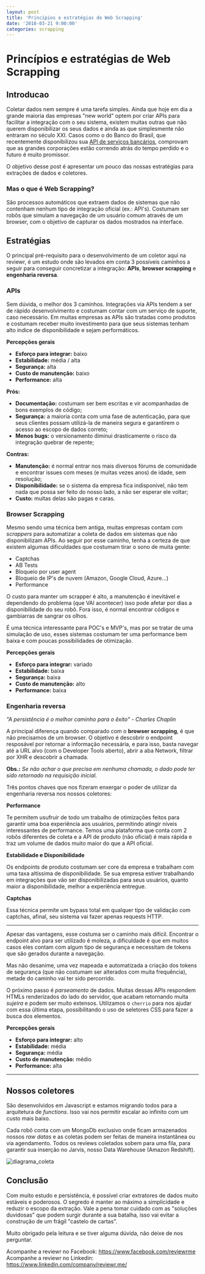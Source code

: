 ```yaml
---
layout: post
title: 'Princípios e estratégias de Web Scrapping'
date: '2018-03-21 9:00:00'
categories: scrapping
---
```


# Princípios e estratégias de Web Scrapping

## Introducao

Coletar dados nem sempre é uma tarefa simples. Ainda que hoje em dia a grande maioria das empresas "new world" optem por criar APIs para facilitar a integração com o seu sistema, existem muitas outras que não querem disponibilizar os seus dados e ainda as que simplesmente não entraram no século XXI. Casos como o do Banco do Brasil, que recentemente disponibilizou sua [API de serviços bancários](https://developers.bb.com.br/pt-br/), comprovam que as grandes corporações estão correndo atrás do tempo perdido e o futuro é muito promissor.

O objetivo desse post é apresentar um pouco das nossas estratégias para extrações de dados e coletores.

### Mas o que é Web Scrapping?

São processos automáticos que extraem dados de sistemas que não contenham nenhum tipo de integração oficial (ex.: API's). Costumam ser robôs que simulam a navegação de um usuário comum através de um browser, com o objetivo de capturar os dados mostrados na interface.

## Estratégias

O principal pré-requisito para o desenvolvimento de um coletor aqui na reviewr, é um estudo onde são levados em conta 3 possíveis caminhos a seguir para conseguir concretizar a integração: **APIs**, **browser scrapping** e **engenharia reversa**.

### APIs

Sem dúvida, o melhor dos 3 caminhos. Integrações via APIs tendem a ser de rápido desenvolvimento e costumam contar com um serviço de suporte, caso necessário. Em muitas empresas as APIs são tratadas como produtos e costumam receber muito investimento para que seus sistemas tenham alto índice de disponibilidade e sejam performáticos.

**Percepções gerais**

- **Esforço para integrar:** baixo
- **Estabilidade:** média / alta
- **Segurança:** alta
- **Custo de manutenção:** baixo
- **Performance:** alta

**Prós:**

- **Documentação:** costumam ser bem escritas e vir acompanhadas de bons exemplos de código;
- **Segurança:** a maioria conta com uma fase de autenticação, para que seus clientes possam utilizá-la de maneira segura e garantirem o acesso ao escopo de dados correto; 
- **Menos bugs:** o versionamento diminui drasticamente o risco da integração quebrar de repente;

**Contras:**

- **Manutenção:** é normal entrar nos mais diversos fórums de comunidade e encontrar issues com meses (e muitas vezes anos) de idade, sem resolução;
- **Disponibilidade:** se o sistema da empresa fica indisponível, não tem nada que possa ser feito do nosso lado, a não ser esperar ele voltar;
- **Custo:** muitas delas são pagas e caras. 

### Browser Scrapping

Mesmo sendo uma técnica bem antiga, muitas empresas contam com *scrappers* para automatizar a coleta de dados em sistemas que não disponibilizam APIs. Ao seguir por esse caminho, tenha a certeza de que existem algumas dificuldades que costumam tirar o sono de muita gente:

- Captchas
- AB Tests
- Bloqueio por user agent
- Bloqueio de IP's de nuvem (Amazon, Google Cloud, Azure...)
- Performance

O custo para manter um scrapper é alto, a manutenção é inevitável e dependendo do problema (que VAI acontecer) isso pode afetar por dias a disponibilidade do seu robô. Fora isso, é normal encontrar códigos e gambiarras de sangrar os olhos.

É uma técnica interessante para POC's e MVP's, mas por se tratar de uma simulação de uso, esses sistemas costumam ter uma performance bem baixa e com poucas possibilidades de otimização.


**Percepções gerais**

- **Esforço para integrar:** variado
- **Estabilidade:** baixa
- **Segurança:** baixa
- **Custo de manutenção:** alto
- **Performance:** baixa
 
### Engenharia reversa

*"A persistência é o melhor caminho para o êxito" - Charles Chaplin*

A principal diferença quando comparado com o **browser scrapping**, é que não precisamos de um browser. O objetivo é descobrir o endpoint resposável por retornar a informação necessária, e para isso, basta navegar até a URL alvo (com o Developer Tools aberto), abrir a aba Network, filtrar por XHR e descobrir a chamada. 

**Obs.:** *Se não achar o que precisa em nenhuma chamada, o dado pode ter sido retornado na requisição inicial.*

Três pontos chaves que nos fizeram enxergar o poder de utilizar da engenharia reversa nos nossos coletores:

**Performance**

Te permitem usufruir de todo um trabalho de otimizações feitos para garantir uma boa experiência aos usuários, permitindo atingir níveis interessantes de performance. Temos uma plataforma que conta com 2 robôs diferentes de coleta e a API de produto (não oficial) é mais rápida e traz um volume de dados muito maior do que a API oficial.

**Estabilidade e Disponibilidade**

Os endpoints de produto costumam ser core da empresa e trabalham com uma taxa altíssima de disponibilidade. Se sua empresa estiver trabalhando em integrações que vão ser disponibilizadas para seus usuários, quanto maior a disponibilidade, melhor a experiência entregue.

**Captchas**

Essa técnica permite um bypass total em qualquer tipo de validação com captchas, afinal, seu sistema vai fazer apenas requests HTTP.

<hr>

Apesar das vantagens, esse costuma ser o caminho mais difícil. Encontrar o endpoint alvo para ser utilizado é moleza, a dificuldade é que em muitos casos eles contam com algum tipo de segurança e necessitam de tokens que são gerados durante a navegação.

Mas não desanime, uma vez mapeada e automatizada a criação dos tokens de segurança (que não costumam ser alterados com muita frequência), metade do caminho vai ter sido percorrido.

O próximo passo é *parseamento* de dados. Muitas dessas APIs respondem HTMLs renderizados do lado do servidor, que acabam retornando muita *sujeira* e podem ser muito extensos. Utilizamos o ```cherrio``` para nos ajudar com essa última etapa, possibilitando o uso de seletores CSS para fazer a busca dos elementos.


**Percepções gerais**

- **Esforço para integrar:** alto
- **Estabilidade:** média
- **Segurança:** média
- **Custo de manutenção:** médio
- **Performance:** alta 

<hr>

## Nossos coletores

São desenvolvidos em Javascript e estamos migrando todos para a arquitetura de *functions*. Isso vai nos permitir escalar ao infinito com um custo mais baixo.

Cada robô conta com um MongoDb exclusivo onde ficam armazenados nossos *raw datas* e as coletas podem ser feitas de maneira instantânea ou via agendamento. Todos os reviews coletados sobem para uma fila, para garantir sua inserção no Jarvis, nosso Data Warehouse (Amazon Redshift).

![diagrama_coleta](https://user-images.githubusercontent.com/232648/37443047-6ee29bfa-27e8-11e8-8590-c02d86d34d30.png)

## Conclusão

Com muito estudo e persistência, é possível criar extratores de dados muito estáveis e poderosos. O segredo é manter ao máximo a simplicidade e reduzir o escopo da extração. Vale a pena tomar cuidado com as "soluções duvidosas" que podem surgir durante a sua batalha, isso vai evitar a construção de um frágil "castelo de cartas".

Muito obrigado pela leitura e se tiver alguma dúvida, não deixe de nos perguntar.

Acompanhe a reviewr no Facebook: https://www.facebook.com/reviewrme
Acompanhe a reviewr no Linkedin: https://www.linkedin.com/company/reviewr.me/